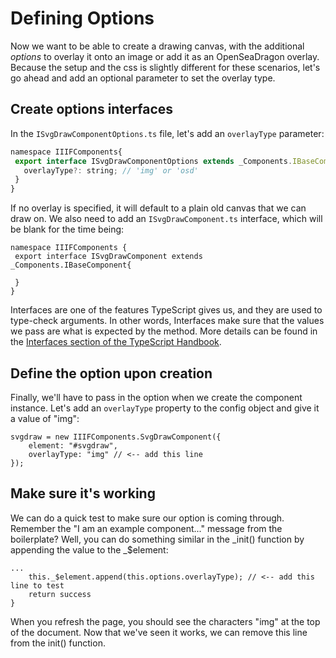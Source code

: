 # Defining Options

Now we want to be able to create a drawing canvas, with the additional _options_ to overlay it onto an image or add it as an OpenSeaDragon overlay. Because the setup and the css is slightly different for these scenarios, let's go ahead and add an optional parameter to set the overlay type.

## Create options interfaces

In the `ISvgDrawComponentOptions.ts` file, let's add an `overlayType` parameter:

```js
namespace IIIFComponents{
 export interface ISvgDrawComponentOptions extends _Components.IBaseComponentOptions {
   overlayType?: string; // 'img' or 'osd'
 }
}
```

If no overlay is specified, it will default to a plain old canvas that we can draw on.  We also need to add an `ISvgDrawComponent.ts` interface, which will be blank for the time being:

```
namespace IIIFComponents {
 export interface ISvgDrawComponent extends _Components.IBaseComponent{

 }
}

```

Interfaces are one of the features TypeScript gives us, and they are used to type-check arguments.  In other words, Interfaces make sure that the values we pass are what is expected by the method.  More details can be found in the [Interfaces section of the TypeScript Handbook](https://www.typescriptlang.org/docs/handbook/interfaces.html).

## Define the option upon creation

Finally, we'll have to pass in the option when we create the component instance.  Let's add an `overlayType` property to the config object and give it a value of "img":

```
svgdraw = new IIIFComponents.SvgDrawComponent({ 
    element: "#svgdraw", 
    overlayType: "img" // <-- add this line
});
```

## Make sure it's working

We can do a quick test to make sure our option is coming through.  Remember the "I am an example component..." message from the boilerplate?  Well, you can do something similar in the \_init\(\) function by appending the value to the \_$element:

```
...
    this._$element.append(this.options.overlayType); // <-- add this line to test
    return success
}
```

When you refresh the page, you should see the characters "img" at the top of the document.  Now that we've seen it works, we can remove this line from the init\(\) function.

